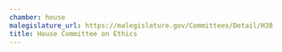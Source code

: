 ```yaml
---
chamber: house
malegislature_url: https://malegislature.gov/Committees/Detail/H38
title: House Committee on Ethics
---
```

